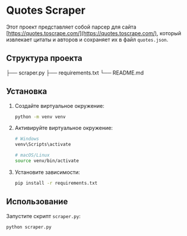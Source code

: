 # Quotes Scraper

Этот проект представляет собой парсер для сайта [https://quotes.toscrape.com/](https://quotes.toscrape.com/), который извлекает цитаты и авторов и сохраняет их в файл `quotes.json`.

## Структура проекта
├── scraper.py
├── requirements.txt
└── README.md

## Установка

1. Создайте виртуальное окружение:

    ```sh
    python -m venv venv
    ```

2. Активируйте виртуальное окружение:

    ```sh
    # Windows
    venv\Scripts\activate

    # macOS/Linux
    source venv/bin/activate
    ```

3. Установите зависимости:

    ```sh
    pip install -r requirements.txt
    ```

## Использование

Запустите скрипт `scraper.py`:

```sh
python scraper.py
```


